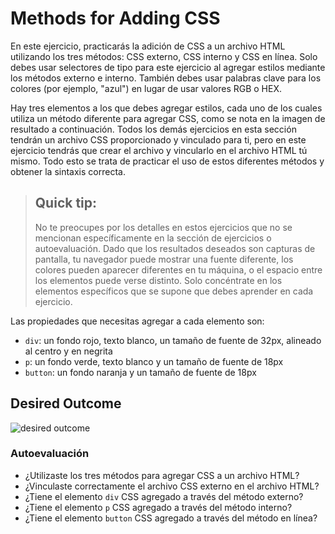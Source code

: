 # Methods for Adding CSS
En este ejercicio, practicarás la adición de CSS a un archivo HTML utilizando los tres métodos: CSS externo, CSS interno y CSS en línea. Solo debes usar selectores de tipo para este ejercicio al agregar estilos mediante los métodos externo e interno. También debes usar palabras clave para los colores (por ejemplo, "azul") en lugar de usar valores RGB o HEX.

Hay tres elementos a los que debes agregar estilos, cada uno de los cuales utiliza un método diferente para agregar CSS, como se nota en la imagen de resultado a continuación. Todos los demás ejercicios en esta sección tendrán un archivo CSS proporcionado y vinculado para ti, pero en este ejercicio tendrás que crear el archivo y vincularlo en el archivo HTML tú mismo. Todo esto se trata de practicar el uso de estos diferentes métodos y obtener la sintaxis correcta.

> ## Quick tip:
> No te preocupes por los detalles en estos ejercicios que no se mencionan específicamente en la sección de ejercicios o autoevaluación. Dado que los resultados deseados son capturas de pantalla, tu navegador puede mostrar una fuente diferente, los colores pueden aparecer diferentes en tu máquina, o el espacio entre los elementos puede verse distinto. Solo concéntrate en los elementos específicos que se supone que debes aprender en cada ejercicio.

Las propiedades que necesitas agregar a cada elemento son:

* `div`: un fondo rojo, texto blanco, un tamaño de fuente de 32px, alineado al centro y en negrita
* `p`: un fondo verde, texto blanco y un tamaño de fuente de 18px
* `button`: un fondo naranja y un tamaño de fuente de 18px

## Desired Outcome
![desired outcome](./desired-outcome.png)


### Autoevaluación
- ¿Utilizaste los tres métodos para agregar CSS a un archivo HTML?
- ¿Vinculaste correctamente el archivo CSS externo en el archivo HTML?
- ¿Tiene el elemento `div` CSS agregado a través del método externo?
- ¿Tiene el elemento `p` CSS agregado a través del método interno?
- ¿Tiene el elemento `button` CSS agregado a través del método en línea?
